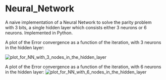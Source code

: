 # Neural_Network
A naive implementation of a Neural Network to solve the parity problem with 3 bits, a single hidden layer which consists either 3 neurons or 6 neurons.
Implemented in Python.

A plot of the Error convergence as a function of the iteration, with 3 neurons in the hidden layer:

![plot_for_NN_with_3_nodes_in_the_hidden_layer](https://github.com/ArieRozental/Neural_Network/assets/136227611/a6d69eb2-1816-4902-b7ed-08f260f1b514)

A plot of the Error convergence as a function of the iteration, with 6 neurons in the hidden layer:
![plot_for_NN_with_6_nodes_in_the_hidden_layer](https://github.com/ArieRozental/Neural_Network/assets/136227611/702e2b38-84a4-4d20-8bf2-d8b9da8d9c65)
